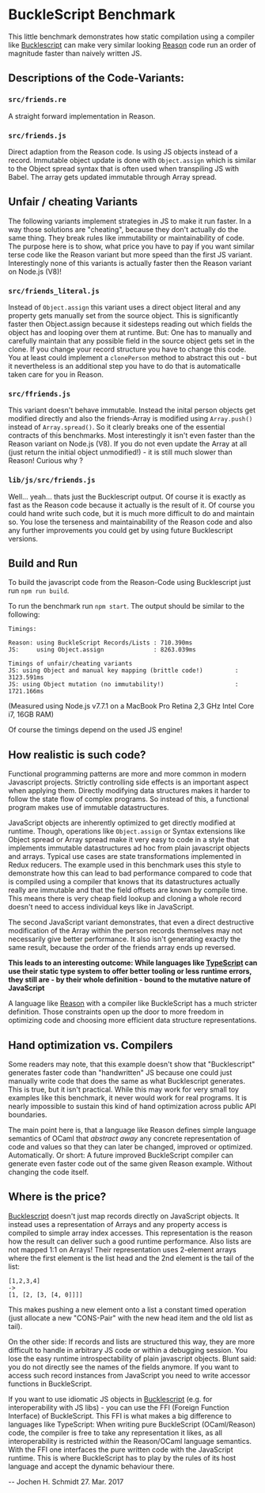 # BuckleScript Benchmark

This little benchmark demonstrates how static compilation using a
compiler like
[Bucklescript](https://github.com/bloomberg/bucklescript) can make
very similar looking [Reason](https://facebook.github.io/reason/) code run an order of magnitude faster than naively written JS.

## Descriptions of the Code-Variants:

### `src/friends.re`
A straight forward implementation in Reason.

### `src/friends.js`
Direct adaption from the Reason code. Is using JS objects instead of a
record. Immutable object update is done with `Object.assign` which is
similar to the Object spread syntax that is often used when
transpiling JS with Babel. The array gets updated immutable through
Array spread.

## Unfair / cheating Variants

The following variants implement strategies in JS to make it run faster. In a way those solutions are "cheating", because they don't actually do the same thing. They break rules like immutability or maintainability of code. The purpose here is to show, what price you have to pay if you want similar terse code like the Reason variant but more speed than the first JS variant. Interestingly none of this variants is actually faster then the Reason variant on Node.js (V8)!

### `src/friends_literal.js`
Instead of `Object.assign` this variant uses a direct object literal
and any property gets manually set from the source object. This is
significantly faster then Object.assign because it sidesteps reading out which fields the object has and looping over them at runtime. But: One has to manually and carefully
maintain that any possible field in the source object gets set in
the clone. If you change your record structure you have to change this code. You at least could implement a `clonePerson` method to abstract this out - but it nevertheless is an additional step you have to do that is automaticalle taken care for you in Reason.

### `src/ffriends.js`
This variant doesn't behave immutable. Instead the inital person
objects get modified directly and also the friends-Array is modified
using `Array.push()` instead of `Array.spread()`. So it clearly breaks one of the essential contracts of this benchmarks. Most interestingly it isn't even faster than the Reason variant on Node.js (V8). If you do not even update the Array at all (just return the initial object unmodified!) - it is still much slower than Reason! Curious why [](#where-is-the-price)? 

### `lib/js/src/friends.js`
Well... yeah... thats just the Bucklescript output. Of course it is exactly as fast as the Reason code because it actually is the result of it. Of course you could hand write such code, but it is much more difficult to do and maintain so. You lose the terseness and maintainability of the Reason code and also any further improvements you could get by using future Bucklescript versions.

## Build and Run

To build the javascript code from the Reason-Code using Bucklescript just run `npm run build`.

To run the benchmark run `npm start`. The output should be similar to the following:

```
Timings:

Reason: using BuckleScript Records/Lists : 710.390ms
JS:     using Object.assign              : 8263.039ms

Timings of unfair/cheating variants
JS: using Object and manual key mapping (brittle code!)         : 3123.591ms
JS: using Object mutation (no immutability!)                    : 1721.166ms
```
(Measured using Node.js v7.7.1 on a MacBook Pro Retina 2,3 GHz Intel
Core i7, 16GB RAM)

Of course the timings depend on the used JS engine!

## How realistic is such code?

Functional programming patterns are more and more common in modern Javascript projects. Strictly controlling side effects is an important aspect when applying them. Directly modifying data structures makes it harder to follow the state flow of complex programs. So instead of this, a functional program makes use of immutable datastructures.

JavaScript objects are inherently optimized to get directly modified at runtime. Though, operations like `Object.assign` or Syntax extensions like Object spread or Array spread make it very easy to code in a style that implements immutable datastructures ad hoc from plain javascript objects and arrays. Typical use cases are state transformations implemented in Redux reducers. The example used in this benchmark uses this style to demonstrate how this can lead to bad performance compared to code that is compiled using a compiler that knows that its datastructures actually really are immutable and that the field offsets are known by compile time. This means there is very cheap field lookup and cloning a whole record doesn't need to access individual keys like in JavaScript.

The second JavaScript  variant demonstrates, that even a direct destructive modification of the Array within the person records themselves may not necessarily give better performance. It also isn't generating exactly the same result, because the order of the friends array ends up reversed.

**This leads to an interesting outcome: While languages like [TypeScript](http://www.typescriptlang.org)
can use their static type system to offer better tooling or less
runtime errors, they still are - by their whole definition -  bound to
the mutative nature of JavaScript**

A language like [Reason](https://facebook.github.io/reason/) with a
compiler like BuckleScript has a much stricter definition. Those
constraints open up the door to more freedom in optimizing code and
choosing more efficient data structure representations.

## Hand optimization vs. Compilers

Some readers may note, that this example doesn't show that
"Bucklescript" generates faster code than "handwritten" JS because one could just
manually write code that does the same as what Bucklescript generates.
This is true, but it isn't practical. While this may work for very small
toy examples like this benchmark, it never would work for real
programs. It is nearly impossible to sustain this kind of hand
optimization across public API boundaries.

The main point here is, that a language like Reason defines simple
language semantics of OCaml that _abstract away_ any concrete representation of
code and values so that they can later be changed, improved or
optimized. Automatically. Or short: A future improved BuckleScript compiler
can generate even faster code out of the same given Reason example. Without
changing the code itself.

## Where is the price?

[Bucklescript](https://github.com/bloomberg/bucklescript) doesn't just map records directly on JavaScript objects. It instead  uses a representation of Arrays and any property access is compiled to simple array index accesses. This representation is the reason how the result can deliver such a good runtime performance. Also lists are not mapped 1:1 on Arrays! Their representation uses 2-element arrays where the first element is the list head and the 2nd element is the tail of the list:

```
[1,2,3,4]
->
[1, [2, [3, [4, 0]]]]
```

This makes pushing a new element onto a list a constant timed operation (just allocate a new "CONS-Pair" with the new head item and the old list as tail).

On the other side: If records and lists are structured this way, they
are more difficult to handle in arbitrary JS code or within a
debugging session. You lose the easy runtime introspectability of
plain javascript objects. Blunt said: you do not directly see the
names of the fields anymore. If you want to access such record
instances from JavaScript you need to write accessor functions in
BuckleScript.

If you want to use idiomatic JS objects in [Bucklescript](https://github.com/bloomberg/bucklescript) (e.g. for
interoperability with JS libs) - you can use the FFI (Foreign Function
Interface) of BuckleScript. This FFI is what makes a big difference to
languages like TypeScript: When writing pure BuckleScript
(OCaml/Reason) code, the compiler is free to take any representation
it likes, as all interoperability is restricted _within_ the Reason/OCaml language
semantics. With the FFI one interfaces the pure written code with the
JavaScript runtime. This is where BuckleScript has to play by the 
rules of its host language and accept the dynamic behaviour there.

--
Jochen H. Schmidt
27. Mar. 2017
